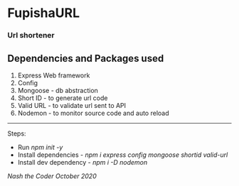 # FupishaURL
### Url shortener 

## Dependencies and Packages used 
1. Express Web framework
2. Config
3. Mongoose - db abstraction 
4. Short ID - to generate url code
5. Valid URL - to validate url sent to API
6. Nodemon - to monitor source code and auto reload


---

Steps:

* Run _npm init -y_ 
* Install dependencies  - _npm i express config mongoose shortid valid-url_
* Install dev dependency - _npm i -D nodemon_

_Nash the Coder October 2020_